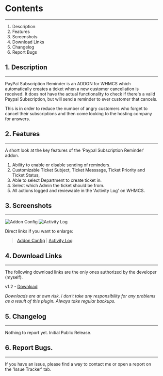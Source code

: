 # Contents
-----------------------------

1. Description
2. Features
3. Screenshots
4. Download Links
5. Changelog
6. Report Bugs

## 1. Description
-----------------------------

PayPal Subscription Reminder is an ADDON for WHMCS which automatically creates
a ticket when a new customer cancellation is received.
It does not have the actual functionality to check if there's a valid Paypal Subscription,
but will send a reminder to ever customer that cancels.

This is in order to reduce the number of angry customers who forget to cancel their subscriptions 
and then come looking to the hosting company for answers.

## 2. Features
-----------------------------

A short look at the key features of the 'Paypal Subscription Reminder' addon.

1. Ability to enable or disable sending of reminders.
2. Customizable Ticket Subject, Ticket Messsage, Ticket Priority and Ticket Status,
3. Able to select Department to create ticket in.
4. Select which Admin the ticket should be from.
5. All actions logged and reviewable in the 'Activity Log' on WHMCS.

## 3. Screenshots
-----------------------------

![Addon Config](http://i.imgur.com/TXx1Uo8.png)
![Activity Log](http://i.imgur.com/FyPpW9q.png)

Direct links if you want to enlarge:
> [Addon Config](http://i.imgur.com/TXx1Uo8.png) | 
> [Activity Log](http://i.imgur.com/FyPpW9q.png)

## 4. Download Links
-----------------------------

The following download links are the only ones authorized by the developer (myself).

v1.2 - [Download](https://bitbucket.org/Skowt/whmcs-paypal-subscription-reminder/downloads/Paypal_sub_v1.2.zip)

*Downloads are at own risk. I don't take any responsibility for any problems as a result of this plugin. Always take regular backups.*

## 5. Changelog
-----------------------------

Nothing to report yet. Initial Public Release.

## 6. Report Bugs.
-----------------------------

If you have an issue, please find a way to contact me or open a report on the 'Issue Tracker' tab.
